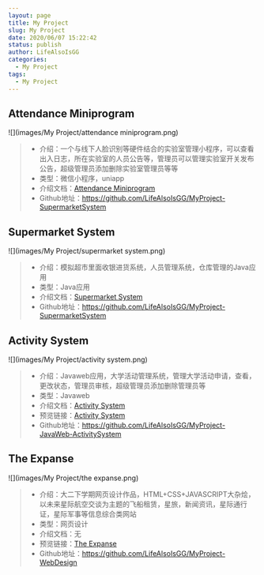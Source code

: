 ```yaml
---
layout: page
title: My Project
slug: My Project
date: 2020/06/07 15:22:42
status: publish
author: LifeAlsoIsGG
categories: 
  - My Project
tags: 
  - My Project
---
```


 

 

## Attendance Miniprogram

 

![](images/My Project/attendance miniprogram.png)



> - 介绍：一个与线下人脸识别等硬件结合的实验室管理小程序，可以查看出入日志，所在实验室的人员公告等，管理员可以管理实验室开关发布公告，超级管理员添加删除实验室管理员等等
> - 类型：微信小程序，uniapp
> - 介绍文档：[Attendance Miniprogram](https://wiki.lifeisgg.online/archives/AttendanceMiniprogram/)
> - Github地址：https://github.com/LifeAlsoIsGG/MyProject-SupermarketSystem

 

 

 

 

## Supermarket System

 


![](images/My Project/supermarket system.png)



> - 介绍：模拟超市里面收银进货系统，人员管理系统，仓库管理的Java应用
> - 类型：Java应用
> - 介绍文档：[Supermarket System](https://wiki.lifeisgg.online/archives/SupermarketSystem/)
> - Github地址：https://github.com/LifeAlsoIsGG/MyProject-SupermarketSystem

 

 

 

 

## Activity System

 

![](images/My Project/activity system.png)



> - 介绍：Javaweb应用，大学活动管理系统，管理大学活动申请，查看，更改状态，管理员审核，超级管理员添加删除管理员等
> - 类型：Javaweb
> - 介绍文档：[Activity System](https://wiki.lifeisgg.online/archives/ActivitySystem/)
> - 预览链接：[Activity System](http://47.100.59.153:8080/javaweb01/)
> - Github地址：https://github.com/LifeAlsoIsGG/MyProject-JavaWeb-ActivitySystem

 

 

 

 

## The Expanse

 

![](images/My Project/the expanse.png)



> - 介绍：大二下学期网页设计作品，HTML+CSS+JAVASCRIPT大杂烩，以未来星际航空交谈为主题的飞船租赁，星旅，新闻资讯，星际通行证，星际军事等信息综合类网站
> - 类型：网页设计
> - 介绍文档：无
> - 预览链接：[The Expanse](https://expanse.lifeisgg.online/)
> - Github地址：https://github.com/LifeAlsoIsGG/MyProject-WebDesign



